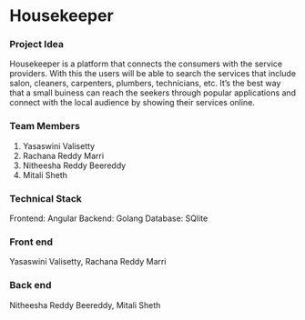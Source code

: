 # Housekeeper

### Project Idea

Housekeeper is a platform that connects the consumers with the service providers. With this the users will be able to search the services that include salon, cleaners, carpenters, plumbers, technicians, etc. It’s the best way that a small buiness can reach the seekers through popular applications and connect with the local audience by showing their services online. 

### Team Members
1. Yasaswini Valisetty 
2. Rachana Reddy Marri
3. Nitheesha Reddy Beereddy
4. Mitali Sheth

### Technical Stack
Frontend: Angular
Backend: Golang
Database: SQlite

### Front end
Yasaswini Valisetty, Rachana Reddy Marri

### Back end
Nitheesha Reddy Beereddy, Mitali Sheth

